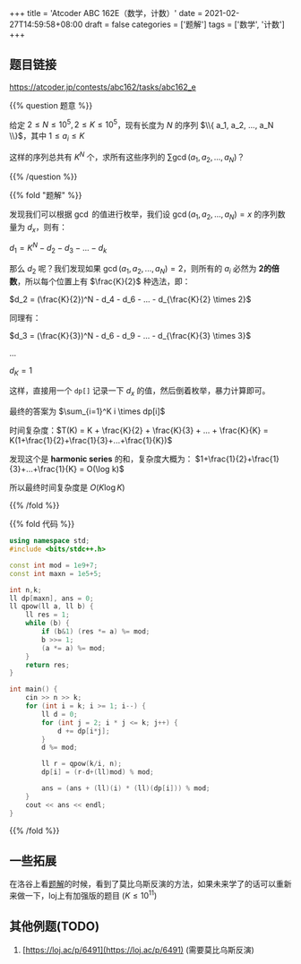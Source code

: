 +++
title = 'Atcoder ABC 162E（数学，计数）'
date = 2021-02-27T14:59:58+08:00
draft = false
categories = ['题解']
tags = ['数学', '计数']
+++

## 题目链接
https://atcoder.jp/contests/abc162/tasks/abc162_e

{{% question 题意 %}}

给定 $2 \leq N \leq 10^5, 2 \leq K \leq 10^5$，现有长度为 $N$ 的序列 $\\{ a_1, a_2, ..., a_N \\}$，其中 $1 \leq a_i \leq K$

这样的序列总共有 $K^N$ 个，求所有这些序列的 $\sum \gcd(a_1,a_2,...,a_N)$？

{{% /question %}}


{{% fold "题解" %}}

发现我们可以根据 $\gcd$ 的值进行枚举，我们设 $\gcd(a_1,a_2,...,a_N) = x$ 的序列数量为 $d_x$，则有：

$d_1 = K^N - d_2 - d_3 - ... - d_k$

那么 $d_2$ 呢？我们发现如果 $\gcd(a_1,a_2,...,a_N) = 2$，则所有的 $a_i$ 必然为 **2的倍数**，所以每个位置上有 $\frac{K}{2}$ 种选法，即：

$d_2 = (\frac{K}{2})^N - d_4 - d_6 - ... - d_{\frac{K}{2} \times 2}$

同理有：

$d_3 = (\frac{K}{3})^N - d_6 - d_9 - ... - d_{\frac{K}{3} \times 3}$

...

$d_K = 1$

这样，直接用一个 `dp[]` 记录一下 $d_x$ 的值，然后倒着枚举，暴力计算即可。

最终的答案为 $\sum_{i=1}^K i \times dp[i]$


时间复杂度：$T(K) = K + \frac{K}{2} + \frac{K}{3} + ... + \frac{K}{K} = K(1+\frac{1}{2}+\frac{1}{3}+...+\frac{1}{K})$

发现这个是 **harmonic series** 的和，复杂度大概为： $1+\frac{1}{2}+\frac{1}{3}+...+\frac{1}{K} = O(\log k)$

所以最终时间复杂度是 $O(K\log K)$

{{% /fold %}}

{{% fold 代码 %}}

```cpp
using namespace std;
#include <bits/stdc++.h>

const int mod = 1e9+7;
const int maxn = 1e5+5;

int n,k;
ll dp[maxn], ans = 0;
ll qpow(ll a, ll b) {
    ll res = 1;
    while (b) {
        if (b&1) (res *= a) %= mod;
        b >>= 1;
        (a *= a) %= mod;
    }
    return res;
}

int main() {
    cin >> n >> k;
    for (int i = k; i >= 1; i--) {
        ll d = 0;
        for (int j = 2; i * j <= k; j++) {
            d += dp[i*j];
        }
        d %= mod;

        ll r = qpow(k/i, n);
        dp[i] = (r-d+(ll)mod) % mod;

        ans = (ans + (ll)(i) * (ll)(dp[i])) % mod;
    }
    cout << ans << endl;
}
```

{{% /fold %}}

## 一些拓展

在洛谷上看[题解](https://www.luogu.com.cn/problem/solution/AT5310)的时候，看到了莫比乌斯反演的方法，如果未来学了的话可以重新来做一下，loj上有加强版的题目 ($K \leq 10^{11}$)

## 其他例题(TODO)
1. [https://loj.ac/p/6491](https://loj.ac/p/6491) (需要莫比乌斯反演)
